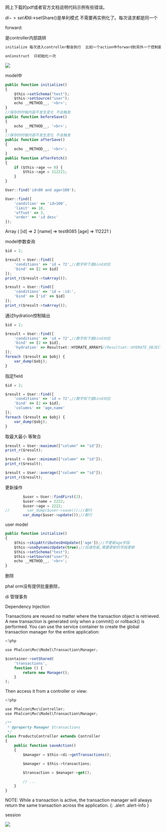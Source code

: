 网上下载的pdf或者官方文档说明代码示例有些错误。



$di->set和$di->setShare()是单利模式 不需要再实例化了。每次请求都是同一个





forward:



是controller内部跳转



```javascript
initialize 每次进入controller都会执行  比如一个action中forward到另外一个控制器中

onConstruct  只初始化一次
```



![](https://gitee.com/hxc8/images8/raw/master/img/202407191105709.jpg)





model中



```javascript
public function initialize()
{
    $this->setSchema("test");
    $this->setSource("user");
    echo __METHOD__, '<br>';
}
//保存的时候内容不发生变化 不会触发
public function beforeSave()
{
    echo __METHOD__, '<br>';
}
//保存的时候内容不发生变化 不会触发
public function afterSave()
{
    echo __METHOD__, '<br>';
}
public function afterFetch()
{
    if ($this->age <= 0) {
        $this->age = 112221;
    }
}
```





```javascript
User::find('id<80 and age>100');

User::find([
    'condition' => 'id>100',
    'limit' => 10,
    'offset' => 3,
    'order' => 'id desc'
]);
```







Array ( [id] => 2 [name] => test8085 [age] => 112221 )







model参数查询



```javascript
$id = 2;

$result = User::find([
    'conditions' => 'id = ?2',//数字和下面bind对应
    'bind' => [2 => $id]
]);
print_r($result->toArray());

$result = User::find([
    'conditions' => 'id = :id:',
    'bind' => ['id' => $id]
]);
print_r($result->toArray());
```





通过hydration控制输出



```javascript
$id = 2;

$result = User::find([
    'conditions' => 'id = ?2',//数字和下面bind对应
    'bind' => [2 => $id],
    'hydration' => Resultset::HYDRATE_ARRAYS//Resultset::HYDRATE_OBJECTS//Resultset::HYDRATE_RECORDS默认的
]);
foreach ($result as $obj) {
    var_dump($obj);
}
```





指定field



```javascript
$id = 2;

$result = User::find([
    'conditions' => 'id = ?2',//数字和下面bind对应
    'bind' => [2 => $id],
    'columns' => 'age,name'
]);
foreach ($result as $obj) {
    var_dump($obj);
}
```





取最大最小 等聚合

```javascript
$result = User::maximum(["column" => "id"]);
print_r($result);

$result = User::minimum(["column" => "id"]);
print_r($result);

$result = User::average(["column" => "id"]);
print_r($result);
```



更新操作



```javascript
        $user = User::findFirst(2);
        $user->name = 2222;
        $user->age = 2222;
//        var_dump($user->save());//都行
        var_dump($user->update());//都行
```



user model

```javascript
public function initialize()
{
    $this->skipAttributesOnUpdate(['age']);//不更新age字段
    $this->useDynamicUpdate(true);//加速性能,需要更新的字段更新
    $this->setSchema("test");
    $this->setSource("user");
    echo __METHOD__, '<br>';
}
```





删除 



phal orm没有提供批量删除，





di  管理事务

Dependency Injection

Transactions are reused no matter where the transaction object is retrieved. A new transaction is generated only when a commit() or rollback() is performed. You can use the service container to create the global transaction manager for the entire application:

```javascript
<?php

use Phalcon\Mvc\Model\Transaction\Manager;

$container->setShared(
    'transactions',
    function () {
        return new Manager();
    }
);
```

Then access it from a controller or view:

```javascript
<?php

use Phalcon\Mvc\Controller;
use Phalcon\Mvc\Model\Transaction\Manager;

/**
 * @property Manager $transactions
 */
class ProductsController extends Controller
{
    public function saveAction()
    {
        $manager = $this->di->getTransactions();

        $manager = $this->transactions;

        $transaction = $manager->get();

        // ...
    }
}
```

NOTE: While a transaction is active, the transaction manager will always return the same transaction across the application. {: .alert .alert-info }





session

![](https://gitee.com/hxc8/images8/raw/master/img/202407191105054.jpg)

